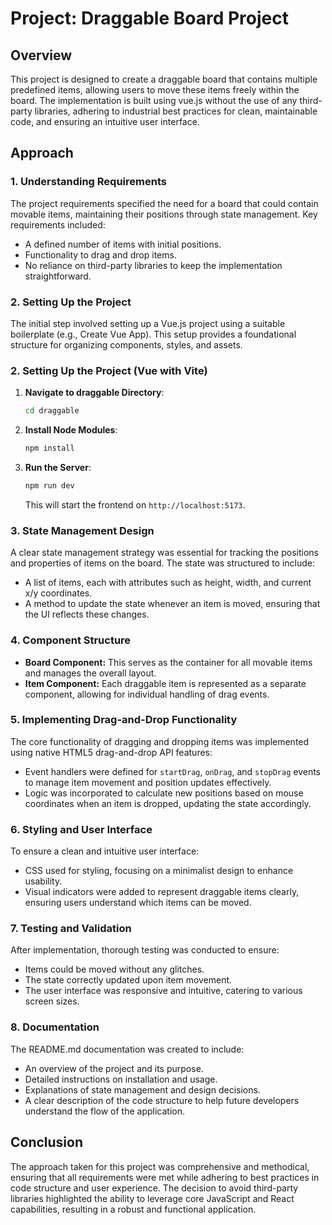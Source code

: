 # Project: Draggable Board Project

## Overview

This project is designed to create a draggable board that contains multiple predefined items, allowing users to move these items freely within the board. The implementation is built using vue.js without the use of any third-party libraries, adhering to industrial best practices for clean, maintainable code, and ensuring an intuitive user interface.

## Approach

### 1. **Understanding Requirements**

The project requirements specified the need for a board that could contain movable items, maintaining their positions through state management. Key requirements included:
- A defined number of items with initial positions.
- Functionality to drag and drop items.
- No reliance on third-party libraries to keep the implementation straightforward.

### 2. **Setting Up the Project**

The initial step involved setting up a Vue.js project using a suitable boilerplate (e.g., Create Vue App). This setup provides a foundational structure for organizing components, styles, and assets.

### 2. Setting Up the Project (Vue with Vite)

1. **Navigate to draggable Directory**:
   ```bash
   cd draggable
   ```

2. **Install Node Modules**:
   ```bash
   npm install
   ```

4. **Run the Server**:
   ```bash
   npm run dev
   ```
   This will start the frontend on `http://localhost:5173`.


### 3. **State Management Design**

A clear state management strategy was essential for tracking the positions and properties of items on the board. The state was structured to include:
- A list of items, each with attributes such as height, width, and current x/y coordinates.
- A method to update the state whenever an item is moved, ensuring that the UI reflects these changes.

### 4. **Component Structure**

- **Board Component:** This serves as the container for all movable items and manages the overall layout.
- **Item Component:** Each draggable item is represented as a separate component, allowing for individual handling of drag events.

### 5. **Implementing Drag-and-Drop Functionality**

The core functionality of dragging and dropping items was implemented using native HTML5 drag-and-drop API features:
- Event handlers were defined for `startDrag`, `onDrag`, and `stopDrag` events to manage item movement and position updates effectively.
- Logic was incorporated to calculate new positions based on mouse coordinates when an item is dropped, updating the state accordingly.

### 6. **Styling and User Interface**

To ensure a clean and intuitive user interface:
- CSS used for styling, focusing on a minimalist design to enhance usability.
- Visual indicators were added to represent draggable items clearly, ensuring users understand which items can be moved.

### 7. **Testing and Validation**

After implementation, thorough testing was conducted to ensure:
- Items could be moved without any glitches.
- The state correctly updated upon item movement.
- The user interface was responsive and intuitive, catering to various screen sizes.

### 8. **Documentation**

The README.md documentation was created to include:
- An overview of the project and its purpose.
- Detailed instructions on installation and usage.
- Explanations of state management and design decisions.
- A clear description of the code structure to help future developers understand the flow of the application.

## Conclusion

The approach taken for this project was comprehensive and methodical, ensuring that all requirements were met while adhering to best practices in code structure and user experience. The decision to avoid third-party libraries highlighted the ability to leverage core JavaScript and React capabilities, resulting in a robust and functional application.
